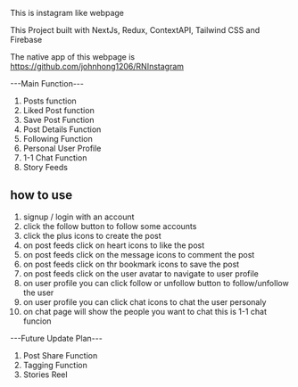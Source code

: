 This is instagram like webpage


This Project built with NextJs, Redux, ContextAPI, Tailwind CSS and Firebase

The native app of this webpage is https://github.com/johnhong1206/RNInstagram

---Main Function---
1) Posts function
2) Liked Post function 
3) Save Post Function
4) Post Details Function
5) Following Function
6) Personal User Profile
7) 1-1 Chat Function
8) Story Feeds

## how to use
1) signup / login with an account
2) click the follow button to follow some accounts
3) click the plus icons to create the post
4) on post feeds click on heart icons to like the post
5) on post feeds click on the message icons to comment the post
6) on post feeds click on thr bookmark icons to save the post
7) on post feeds click on the user avatar to navigate to user profile
8) on user profile you can click follow or unfollow button to follow/unfollow the user
9) on user profile you can click chat icons to chat the user personaly
10) on chat page will show the people you want to chat this is 1-1 chat funcion





---Future Update Plan---
1) Post Share Function
2) Tagging Function
3) Stories Reel
